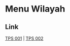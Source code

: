 # Menu Wilayah

## Link

[TPS 001](https://github.com/gigit-pemilu/pemilu-2024-71-sulawesi-utara/tree/main/pileg-dpr/hitung-suara/sub/71-sulawesi-utara/sub/03-kepulauan-sangihe/sub/15-tabukan-selatan/sub/2007-binebas/sub/001-tps)
 | 
[TPS 002](https://github.com/gigit-pemilu/pemilu-2024-71-sulawesi-utara/tree/main/pileg-dpr/hitung-suara/sub/71-sulawesi-utara/sub/03-kepulauan-sangihe/sub/15-tabukan-selatan/sub/2007-binebas/sub/002-tps)

